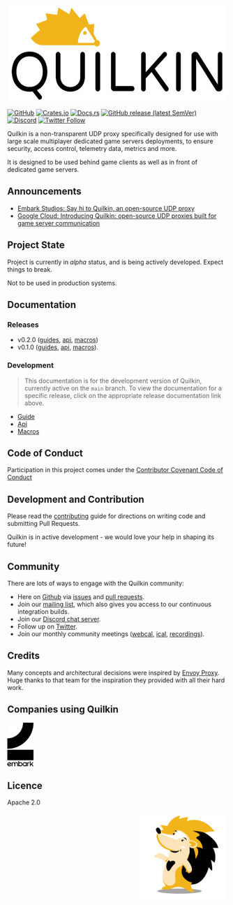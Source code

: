<p  align="center">
    <img src="./docs/logos/logo-white.png" alt="Quilkin logo" height="220">
</p>

[![GitHub](https://img.shields.io/github/license/googleforgames/quilkin)](./LICENSE)
[![Crates.io](https://img.shields.io/crates/v/quilkin)](https://crates.io/crates/quilkin)
[![Docs.rs](https://docs.rs/quilkin/badge.svg)](https://docs.rs/quilkin)
[![GitHub release (latest SemVer)](https://img.shields.io/github/v/release/googleforgames/quilkin)](https://github.com/googleforgames/quilkin/releases)
[![Discord](https://img.shields.io/discord/773975408265134100)](https://discord.gg/mfBNZjBDnc)
[![Twitter Follow](https://img.shields.io/twitter/follow/quilkindev?style=social)](https://twitter.com/quilkindev)

Quilkin is a non-transparent UDP proxy specifically designed for use with large scale multiplayer dedicated game servers
deployments, to ensure security, access control, telemetry data, metrics and more.
 
It is designed to be used behind game clients as well as in front of dedicated game servers.

## Announcements

* [Embark Studios: Say hi to Quilkin, an open-source UDP proxy](https://medium.com/embarkstudios/say-hi-to-quilkin-an-open-source-udp-proxy-88577c795204)
* [Google Cloud: Introducing Quilkin: open-source UDP proxies built for game server communication](https://cloud.google.com/blog/products/gaming/introducing-quilkin)

## Project State

Project is currently in *alpha* status, and is being actively developed. Expect things to break.

Not to be used in production systems.

## Documentation

### Releases

* v0.2.0 ([guides](https://googleforgames.github.io/quilkin/v0.2.0/book/), 
  [api](https://googleforgames.github.io/quilkin/v0.2.0/api/quilkin/), 
  [macros](https://googleforgames.github.io/quilkin/v0.2.0/api/quilkin_macros/))
* v0.1.0 ([guides](https://github.com/googleforgames/quilkin/blob/v0.1.0/README.md#usage), 
  [api](https://docs.rs/quilkin/0.1.0/quilkin/), [macros](https://docs.rs/quilkin-macros/0.1.0/quilkin_macros/)).

### Development

> This documentation is for the development version of Quilkin, currently active on the `main` branch. To view the 
> documentation for a specific release, click on the appropriate release documentation link above.

* [Guide](https://googleforgames.github.io/quilkin/main/book/)
* [Api](https://googleforgames.github.io/quilkin/main/api/quilkin/)
* [Macros](https://googleforgames.github.io/quilkin/main/api/quilkin_macros/)

## Code of Conduct

Participation in this project comes under the [Contributor Covenant Code of Conduct](code-of-conduct.md)

## Development and Contribution

Please read the [contributing](CONTRIBUTING.md) guide for directions on writing code and submitting Pull Requests.

Quilkin is in active development - we would love your help in shaping its future!

## Community

There are lots of ways to engage with the Quilkin community:

* Here on [Github](https://github.com/googleforgames/quilkin) via 
  [issues](https://github.com/googleforgames/quilkin/issues) and 
  [pull requests](https://github.com/googleforgames/quilkin/pulls).
* Join our [mailing list](https://groups.google.com/forum/#!forum/quilkin-discuss), which also gives you access to
  our continuous integration builds.
* Join our [Discord chat server](https://discord.gg/mfBNZjBDnc).
* Follow up on [Twitter](https://twitter.com/quilkindev).
* Join our monthly community meetings ([webcal](https://calendar.google.com/calendar/embed?src=c_9mgnkieltlphoijg5uio0g6a14%40group.calendar.google.com&ctz=America%2FLos_Angeles),
  [ical](https://calendar.google.com/calendar/ical/c_9mgnkieltlphoijg5uio0g6a14%40group.calendar.google.com/public/basic.ics),
  [recordings](https://www.youtube.com/playlist?list=PLhkWKwFGACw1oG-qbKQZBlAKAfuG_XpTd)).

## Credits

Many concepts and architectural decisions were inspired by [Envoy Proxy](https://www.envoyproxy.io/). 
Huge thanks to that team for the inspiration they provided with all their hard work. 

## Companies using Quilkin

[<img src="./image/embark.png" alt="Embark Studios" height="100">](https://www.embark-studios.com/)

## Licence

Apache 2.0

<img src="./docs/logos/mascot.png" alt="Quilly, the Quilkin mascot" height="200" align="right">
